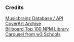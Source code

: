 ### Credits

[Musicbrainz Database / API](https://musicbrainz.org/)<br>
[CoverArt Archive](https://coverartarchive.org/)<br>
[Billboard Top 100 NPM Library](https://www.npmjs.com/package/billboard-top-100)<br>
[Carousel from w3 Schools](https://www.w3schools.com/howto/howto_js_slideshow.asp)<br>
